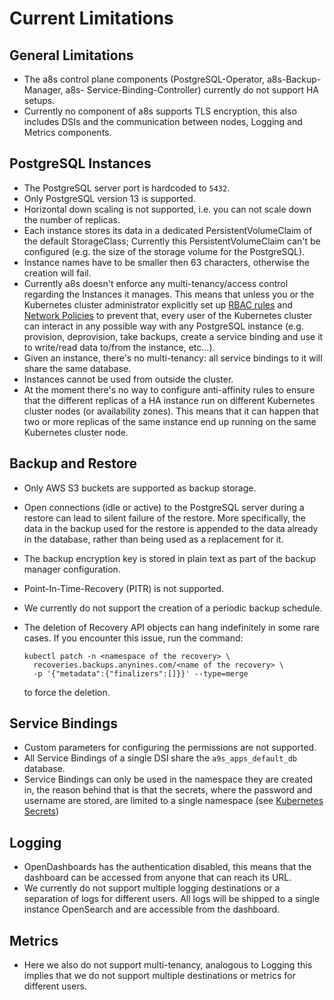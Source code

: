 # Current Limitations

## General Limitations

- The a8s control plane components (PostgreSQL-Operator, a8s-Backup-Manager, a8s-
  Service-Binding-Controller) currently do not support HA setups.
- Currently no component of a8s supports TLS encryption, this also
  includes DSIs and the communication between nodes, Logging and Metrics
  components.

## PostgreSQL Instances

- The PostgreSQL server port is hardcoded to `5432`.
- Only PostgreSQL version 13 is supported.
- Horizontal down scaling is not supported, i.e. you can not scale down the
  number of replicas.
- Each instance stores its data in a dedicated PersistentVolumeClaim of the
  default StorageClass; Currently this PersistentVolumeClaim can't be configured
  (e.g. the size of the storage volume for the PostgreSQL).
- Instance names have to be smaller then 63 characters, otherwise the creation
  will fail.
- Currently a8s doesn't enforce any multi-tenancy/access control regarding the 
  Instances it manages. This means that unless you or the Kubernetes cluster
  administrator explicitly set up [RBAC rules][k8s-rbac] and
  [Network Policies][k8s-network-policies] to prevent that, every user of the
  Kubernetes cluster can interact in any possible way with any PostgreSQL
  instance (e.g. provision, deprovision, take backups, create a service binding
  and use it to write/read data to/from the instance, etc...).
- Given an instance, there's no multi-tenancy: all service bindings to
  it will share the same database.
- Instances cannot be used from outside the cluster.
- At the moment there's no way to configure anti-affinity rules to ensure that
  the different replicas of a HA instance run on different Kubernetes
  cluster nodes (or availability zones). This means that it can happen that two
  or more replicas of the same instance end up running on the same
  Kubernetes cluster node.

## Backup and Restore

- Only AWS S3 buckets are supported as backup storage.
- Open connections (idle or active) to the PostgreSQL server during a restore can
  lead to silent failure of the restore. More specifically, the data in the
  backup used for the restore is appended to the data already in the database,
  rather than being used as a replacement for it.
- The backup encryption key is stored in plain text as part of the backup manager
  configuration.
- Point-In-Time-Recovery (PITR) is not supported.
- We currently do not support the creation of a periodic backup schedule.
- The deletion of Recovery API objects can hang indefinitely in some rare cases.
  If you encounter this issue, run the command:

  ```shell
  kubectl patch -n <namespace of the recovery> \
    recoveries.backups.anynines.com/<name of the recovery> \
    -p '{"metadata":{"finalizers":[]}}' --type=merge
  ```

  to force the deletion.

## Service Bindings

- Custom parameters for configuring the permissions are not supported.
- All Service Bindings of a single DSI share the `a9s_apps_default_db` database.
- Service Bindings can only be used in the namespace they are created in, the
  reason behind that is that the secrets, where the password and username are
  stored, are limited to a single namespace (see [Kubernetes Secrets][k8s-secrets])

## Logging

- OpenDashboards has the authentication disabled, this means that the dashboard
  can be accessed from anyone that can reach its URL.
- We currently do not support multiple logging destinations or a separation of
  logs for different users. All logs will be shipped to a single instance
  OpenSearch and are accessible from the dashboard. 

## Metrics

- Here we also do not support multi-tenancy, analogous to Logging this implies
  that we do not support multiple destinations or metrics for different users.

[k8s-secrets]:https://kubernetes.io/docs/concepts/configuration/secret/#restrictions
[k8s-rbac]: https://kubernetes.io/docs/reference/access-authn-authz/rbac/
[k8s-network-policies]: https://kubernetes.io/docs/concepts/services-networking/network-policies/
